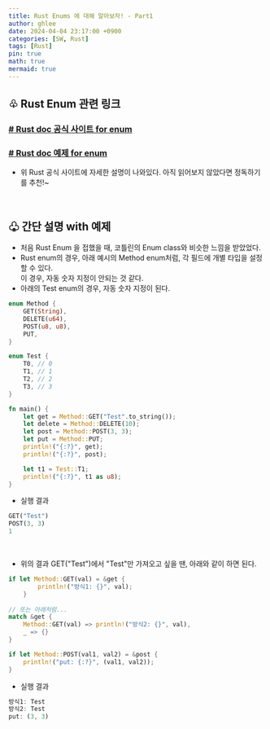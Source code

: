 ```yaml
---
title: Rust Enums 에 대해 알아보자! - Part1
author: ghlee
date: 2024-04-04 23:17:00 +0900
categories: [SW, Rust]
tags: [Rust]
pin: true
math: true
mermaid: true
---
```


## ♧ Rust Enum 관련 링크
### [**# Rust doc 공식 사이트 for enum**](https://doc.rust-kr.org/ch06-00-enums.html)
### [**# Rust doc 예제 for enum**](https://doc.rust-lang.org/rust-by-example/custom_types/enum.html)

- 위 Rust 공식 사이트에 자세한 설명이 나와있다. 아직 읽어보지 않았다면 정독하기를 추천!~

<br>

## ♧ 간단 설명 with 예제
- 처음 Rust Enum 을 접했을 때, 코틀린의 Enum class와 비슷한 느낌을 받았었다. 
- Rust enum의 경우, 아래 예시의 Method enum처럼, 각 필드에 개별 타입을 설정할 수 있다.   
이 경우, 자동 숫자 지정이 안되는 것 같다.   
- 아래의 Test enum의 경우, 자동 숫자 지정이 된다.

``` rust
enum Method {
    GET(String),
    DELETE(u64),
    POST(u8, u8),
    PUT,
}

enum Test {
    T0, // 0
    T1, // 1
    T2, // 2
    T3, // 3
}

fn main() {
    let get = Method::GET("Test".to_string());
    let delete = Method::DELETE(10);
    let post = Method::POST(3, 3);
    let put = Method::PUT;
    println!("{:?}", get);
    println!("{:?}", post);

    let t1 = Test::T1;
    println!("{:?}", t1 as u8);
}
```


- 실행 결과

``` rust
GET("Test")
POST(3, 3)
1
```

<br>

- 위의 결과 GET("Test")에서 "Test"만 가져오고 싶을 땐, 아래와 같이 하면 된다. 

``` rust
if let Method::GET(val) = &get {
        println!("방식1: {}", val);
    }
    
// 또는 아래처럼...
match &get {
    Method::GET(val) => println!("방식2: {}", val),
    _ => {}
}

if let Method::POST(val1, val2) = &post {
    println!("put: {:?}", (val1, val2));
}
```


- 실행 결과

``` rust
방식1: Test
방식2: Test
put: (3, 3)
```


